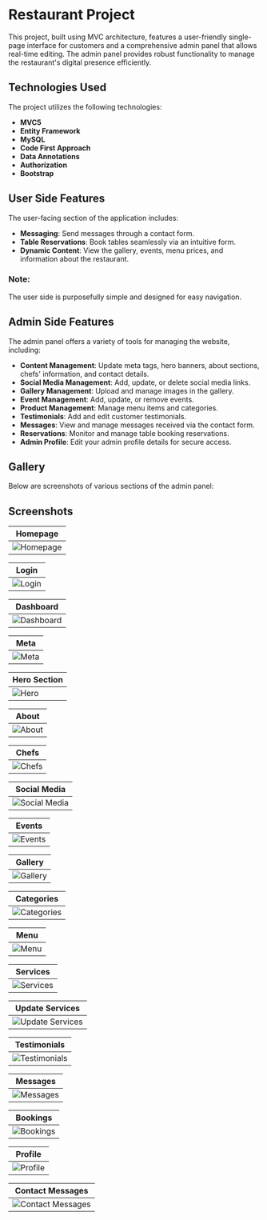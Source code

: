 
# Restaurant Project

This project, built using MVC architecture, features a user-friendly single-page interface for customers and a comprehensive admin panel that allows real-time editing. The admin panel provides robust functionality to manage the restaurant's digital presence efficiently.

## Technologies Used

The project utilizes the following technologies:

- **MVC5**
- **Entity Framework**
- **MySQL**
- **Code First Approach**
- **Data Annotations**
- **Authorization**
- **Bootstrap**

## User Side Features

The user-facing section of the application includes:
- **Messaging**: Send messages through a contact form.
- **Table Reservations**: Book tables seamlessly via an intuitive form.
- **Dynamic Content**: View the gallery, events, menu prices, and information about the restaurant.

### Note:
The user side is purposefully simple and designed for easy navigation.

## Admin Side Features

The admin panel offers a variety of tools for managing the website, including:
- **Content Management**: Update meta tags, hero banners, about sections, chefs' information, and contact details.
- **Social Media Management**: Add, update, or delete social media links.
- **Gallery Management**: Upload and manage images in the gallery.
- **Event Management**: Add, update, or remove events.
- **Product Management**: Manage menu items and categories.
- **Testimonials**: Add and edit customer testimonials.
- **Messages**: View and manage messages received via the contact form.
- **Reservations**: Monitor and manage table booking reservations.
- **Admin Profile**: Edit your admin profile details for secure access.

## Gallery

Below are screenshots of various sections of the admin panel:

## Screenshots

| Homepage |
|----------|
| ![Homepage](RestaurantProject/assets/images/project/homepage.png) |

| Login |
|-------|
| ![Login](RestaurantProject/assets/images/project/login.png) |

| Dashboard |
|-----------|
| ![Dashboard](RestaurantProject/assets/images/project/dashboard.png) |

| Meta |
|------|
| ![Meta](RestaurantProject/assets/images/project/meta.png) |

| Hero Section |
|--------------|
| ![Hero](RestaurantProject/assets/images/project/hero.png) |

| About |
|-------|
| ![About](RestaurantProject/assets/images/project/about.png) |

| Chefs |
|-------|
| ![Chefs](RestaurantProject/assets/images/project/chef.png) |

| Social Media |
|--------------|
| ![Social Media](RestaurantProject/assets/images/project/social_medias.png) |

| Events |
|--------|
| ![Events](RestaurantProject/assets/images/project/events.png) |

| Gallery |
|---------|
| ![Gallery](RestaurantProject/assets/images/project/gallery.png) |

| Categories |
|------------|
| ![Categories](RestaurantProject/assets/images/project/categories.png) |

| Menu |
|------|
| ![Menu](RestaurantProject/assets/images/project/menu.png) |

| Services |
|----------|
| ![Services](RestaurantProject/assets/images/project/services.png) |

| Update Services |
|------------------|
| ![Update Services](RestaurantProject/assets/images/project/update_services.png) |

| Testimonials |
|--------------|
| ![Testimonials](RestaurantProject/assets/images/project/testimonial.png) |

| Messages |
|----------|
| ![Messages](RestaurantProject/assets/images/project/messages.png) |

| Bookings |
|----------|
| ![Bookings](RestaurantProject/assets/images/project/booking.png) |

| Profile |
|---------|
| ![Profile](RestaurantProject/assets/images/project/profile.png) |

| Contact Messages |
|------------------|
| ![Contact Messages](RestaurantProject/assets/images/project/contact.png) |